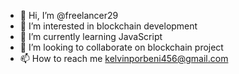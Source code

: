 - 👋 Hi, I’m @freelancer29
- 👀 I’m interested in blockchain development
- 🌱 I’m currently learning JavaScript
- 💞️ I’m looking to collaborate on blockchain project
- 📫 How to reach me kelvinporbeni456@gmail.com

<!---
freelancer29/freelancer29 is a ✨ special ✨ repository because its `README.md` (this file) appears on your GitHub profile.
You can click the Preview link to take a look at your changes.
--->
